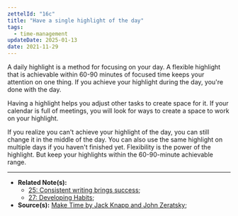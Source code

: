 ```yaml
---
zettelId: "16c"
title: "Have a single highlight of the day"
tags:
  - time-management
updateDate: 2025-01-13
date: 2021-11-29
---
```


A daily highlight is a method for focusing on your day. A flexible highlight that is achievable within 60-90 minutes of focused time keeps your attention on one thing. If you achieve your highlight during the day, you're done with the day.

Having a highlight helps you adjust other tasks to create space for it. If your calendar is full of meetings, you will look for ways to create a space to work on your highlight.

If you realize you can't achieve your highlight of the day, you can still change it in the middle of the day. You can also use the same highlight on multiple days if you haven't finished yet. Flexibility is the power of the highlight. But keep your highlights within the 60-90-minute achievable range.

---

- **Related Note(s):**
  - [25: Consistent writing brings success](/notes/25/);
  - [27: Developing Habits](/notes/27/);
- **Source(s):** [Make Time by Jack Knapp and John Zeratsky](/books/make-time-book-summary-review-and-notes/);
